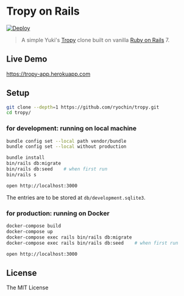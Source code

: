 Tropy on Rails
==============

[![Deploy](https://www.herokucdn.com/deploy/button.svg)](https://heroku.com/deploy)

> A simple Yuki's [Tropy](http://www.hyuki.com/d/200511.html#i20051103183338) clone built on vanilla [Ruby on Rails](https://rubyonrails.org/) 7.

Live Demo
----

https://tropy-app.herokuapp.com

Setup
-----

```sh
git clone --depth=1 https://github.com/ryochin/tropy.git
cd tropy/
```

### for development: running on local machine

```sh
bundle config set --local path vendor/bundle
bundle config set --local without production

bundle install
bin/rails db:migrate
bin/rails db:seed    # when first run
bin/rails s

open http://localhost:3000
```

The entries are to be stored at `db/development.sqlite3`.

### for production: running on Docker

```sh
docker-compose build
docker-compose up
docker-compose exec rails bin/rails db:migrate
docker-compose exec rails bin/rails db:seed    # when first run

open http://localhost:3000
```

License
-------

The MIT License
